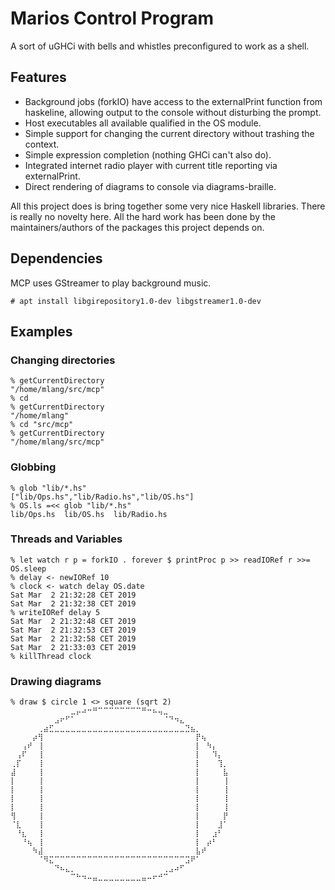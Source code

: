# Marios Control Program

A sort of uGHCi with bells and whistles preconfigured to work as a shell.

## Features

* Background jobs (forkIO) have access to the externalPrint function from haskeline,
  allowing output to the console without disturbing the prompt.
* Host executables all available qualified in the OS module.
* Simple support for changing the current directory without trashing
  the context.
* Simple expression completion (nothing GHCi can't also do).
* Integrated internet radio player with current title reporting via
  externalPrint.
* Direct rendering of diagrams to console via diagrams-braille.

All this project does is bring together some very nice Haskell libraries.
There is really no novelty here.  All the hard work has been
done by the maintainers/authors of the packages this project depends on.

## Dependencies

MCP uses GStreamer to play background music.

```console
# apt install libgirepository1.0-dev libgstreamer1.0-dev
```

## Examples

### Changing directories

```console
% getCurrentDirectory
"/home/mlang/src/mcp"
% cd
% getCurrentDirectory
"/home/mlang"
% cd "src/mcp"
% getCurrentDirectory
"/home/mlang/src/mcp"
```

### Globbing

```console
% glob "lib/*.hs"
["lib/Ops.hs","lib/Radio.hs","lib/OS.hs"]
% OS.ls =<< glob "lib/*.hs"
lib/Ops.hs  lib/OS.hs  lib/Radio.hs
```

### Threads and Variables

```console
% let watch r p = forkIO . forever $ printProc p >> readIORef r >>= OS.sleep
% delay <- newIORef 10
% clock <- watch delay OS.date
Sat Mar  2 21:32:28 CET 2019
Sat Mar  2 21:32:38 CET 2019
% writeIORef delay 5
Sat Mar  2 21:32:48 CET 2019
Sat Mar  2 21:32:53 CET 2019
Sat Mar  2 21:32:58 CET 2019
Sat Mar  2 21:33:03 CET 2019
% killThread clock
```

### Drawing diagrams

```console
% draw $ circle 1 <> square (sqrt 2)
⠀⠀⠀⠀⠀⠀⠀⠀⠀⠀⠀⣀⡤⠴⠒⠛⠉⠉⠉⠉⠉⠉⠉⠉⠛⠒⠦⢤⣀⠀⠀⠀⠀⠀⠀⠀⠀⠀⠀⠀
⠀⠀⠀⠀⠀⠀⠀⠀⣠⠖⠋⠁⠀⠀⠀⠀⠀⠀⠀⠀⠀⠀⠀⠀⠀⠀⠀⠀⠈⠙⠲⣄⠀⠀⠀⠀⠀⠀⠀⠀
⠀⠀⠀⠀⠀⢀⣴⣋⣀⣀⣀⣀⣀⣀⣀⣀⣀⣀⣀⣀⣀⣀⣀⣀⣀⣀⣀⣀⣀⣀⣀⣀⣙⣦⡀⠀⠀⠀⠀⠀
⠀⠀⠀⠀⡴⢻⠀⠀⠀⠀⠀⠀⠀⠀⠀⠀⠀⠀⠀⠀⠀⠀⠀⠀⠀⠀⠀⠀⠀⠀⠀⠀⠀⠀⡟⢦⠀⠀⠀⠀
⠀⠀⢠⠞⠀⢸⠀⠀⠀⠀⠀⠀⠀⠀⠀⠀⠀⠀⠀⠀⠀⠀⠀⠀⠀⠀⠀⠀⠀⠀⠀⠀⠀⠀⡇⠀⠳⡄⠀⠀
⠀⢠⠏⠀⠀⢸⠀⠀⠀⠀⠀⠀⠀⠀⠀⠀⠀⠀⠀⠀⠀⠀⠀⠀⠀⠀⠀⠀⠀⠀⠀⠀⠀⠀⡇⠀⠀⠹⡄⠀
⢀⡏⠀⠀⠀⢸⠀⠀⠀⠀⠀⠀⠀⠀⠀⠀⠀⠀⠀⠀⠀⠀⠀⠀⠀⠀⠀⠀⠀⠀⠀⠀⠀⠀⡇⠀⠀⠀⢹⡀
⣼⠀⠀⠀⠀⢸⠀⠀⠀⠀⠀⠀⠀⠀⠀⠀⠀⠀⠀⠀⠀⠀⠀⠀⠀⠀⠀⠀⠀⠀⠀⠀⠀⠀⡇⠀⠀⠀⠀⣧
⡇⠀⠀⠀⠀⢸⠀⠀⠀⠀⠀⠀⠀⠀⠀⠀⠀⠀⠀⠀⠀⠀⠀⠀⠀⠀⠀⠀⠀⠀⠀⠀⠀⠀⡇⠀⠀⠀⠀⢸
⡇⠀⠀⠀⠀⢸⠀⠀⠀⠀⠀⠀⠀⠀⠀⠀⠀⠀⠀⠀⠀⠀⠀⠀⠀⠀⠀⠀⠀⠀⠀⠀⠀⠀⡇⠀⠀⠀⠀⢸
⡇⠀⠀⠀⠀⢸⠀⠀⠀⠀⠀⠀⠀⠀⠀⠀⠀⠀⠀⠀⠀⠀⠀⠀⠀⠀⠀⠀⠀⠀⠀⠀⠀⠀⡇⠀⠀⠀⠀⢸
⡇⠀⠀⠀⠀⢸⠀⠀⠀⠀⠀⠀⠀⠀⠀⠀⠀⠀⠀⠀⠀⠀⠀⠀⠀⠀⠀⠀⠀⠀⠀⠀⠀⠀⡇⠀⠀⠀⠀⢸
⢻⠀⠀⠀⠀⢸⠀⠀⠀⠀⠀⠀⠀⠀⠀⠀⠀⠀⠀⠀⠀⠀⠀⠀⠀⠀⠀⠀⠀⠀⠀⠀⠀⠀⡇⠀⠀⠀⠀⡟
⠈⣇⠀⠀⠀⢸⠀⠀⠀⠀⠀⠀⠀⠀⠀⠀⠀⠀⠀⠀⠀⠀⠀⠀⠀⠀⠀⠀⠀⠀⠀⠀⠀⠀⡇⠀⠀⠀⣸⠁
⠀⠘⣆⠀⠀⢸⠀⠀⠀⠀⠀⠀⠀⠀⠀⠀⠀⠀⠀⠀⠀⠀⠀⠀⠀⠀⠀⠀⠀⠀⠀⠀⠀⠀⡇⠀⠀⣰⠃⠀
⠀⠀⠘⢦⠀⢸⠀⠀⠀⠀⠀⠀⠀⠀⠀⠀⠀⠀⠀⠀⠀⠀⠀⠀⠀⠀⠀⠀⠀⠀⠀⠀⠀⠀⡇⠀⡴⠃⠀⠀
⠀⠀⠀⠀⠳⣼⠀⠀⠀⠀⠀⠀⠀⠀⠀⠀⠀⠀⠀⠀⠀⠀⠀⠀⠀⠀⠀⠀⠀⠀⠀⠀⠀⠀⣧⠞⠀⠀⠀⠀
⠀⠀⠀⠀⠀⠈⠻⣍⠉⠉⠉⠉⠉⠉⠉⠉⠉⠉⠉⠉⠉⠉⠉⠉⠉⠉⠉⠉⠉⠉⠉⠉⣩⠟⠁⠀⠀⠀⠀⠀
⠀⠀⠀⠀⠀⠀⠀⠀⠙⠦⣄⡀⠀⠀⠀⠀⠀⠀⠀⠀⠀⠀⠀⠀⠀⠀⠀⠀⢀⣠⠴⠋⠀⠀⠀⠀⠀⠀⠀⠀
⠀⠀⠀⠀⠀⠀⠀⠀⠀⠀⠀⠉⠓⠲⠤⣤⣀⣀⣀⣀⣀⣀⣀⣀⣤⠤⠖⠚⠉⠀⠀⠀⠀⠀⠀⠀⠀⠀⠀⠀
```

